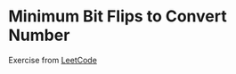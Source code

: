 # Minimum Bit Flips to Convert Number
Exercise from [LeetCode](https://leetcode.com/problems/minimum-bit-flips-to-convert-number/description/)